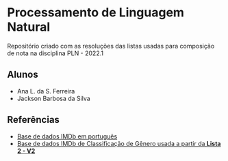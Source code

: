 # Processamento de Linguagem Natural
Repositório criado com as resoluções das listas usadas para composição de nota na disciplina PLN - 2022.1

## Alunos
- Ana L. da S. Ferreira
- Jackson Barbosa da Silva

## Referências
- [Base de dados IMDb em português](https://www.kaggle.com/datasets/luisfredgs/imdb-ptbr?resource=download)
- [Base de dados IMDb de Classificação de Gênero usada a partir da **Lista 2 - V2**](https://www.kaggle.com/datasets/hijest/genre-classification-dataset-imdb)
